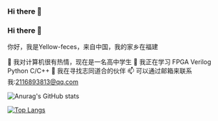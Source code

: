 ### Hi there 👋

<!--
**Yellow-feces/Yellow-feces** is a ✨ _special_ ✨ repository because its `README.md` (this file) appears on your GitHub profile.

Here are some ideas to get you started:

- 🔭 I’m currently working on ...
- 🌱 I’m currently learning ...
- 👯 I’m looking to collaborate on ...
- 🤔 I’m looking for help with ...
- 💬 Ask me about ...
- 📫 How to reach me: ...
- 😄 Pronouns: ...
- ⚡ Fun fact: ...
-->

### Hi there 👋
你好，我是Yellow-feces，来自中国，我的家乡在福建

👀 我对计算机很有热情，现在是一名高中学生
🌱 我正在学习 FPGA Verilog Python C/C++
👯 我在寻找志同道合的伙伴
📫 可以通过邮箱来联系我:2116893813@qq.com

![Anurag's GitHub stats](https://github-readme-stats.vercel.app/api?username=Yellow-feces&show_icons=true&theme=radical)

[![Top Langs](https://github-readme-stats.vercel.app/api/top-langs/?username=Yellow-feces&layout=compact&theme=radical)](https://github.com/anuraghazra/github-readme-stats)

